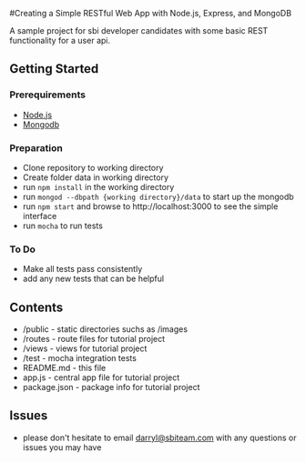 #Creating a Simple RESTful Web App with Node.js, Express, and MongoDB

A sample project for sbi developer candidates with some basic REST functionality for a user api.

## Getting Started

### Prerequirements
* [Node.js](https://nodejs.org/en/download/)
* [Mongodb](https://www.mongodb.org/downloads#production)

### Preparation
* Clone repository to working directory
* Create folder data in working directory
* run ``` npm install ``` in the working directory
* run ``` mongod --dbpath {working directory}/data ``` to start up the mongodb
* run ``` npm start ``` and browse to http://localhost:3000 to see the simple interface
* run ``` mocha ``` to run tests

### To Do
* Make all tests pass consistently
* add any new tests that can be helpful

## Contents

* /public - static directories suchs as /images
* /routes - route files for tutorial project
* /views - views for tutorial project
* /test - mocha integration tests
* README.md - this file
* app.js - central app file for tutorial project
* package.json - package info for tutorial project

## Issues
* please don't hesitate to email <darryl@sbiteam.com> with any questions or issues you may have